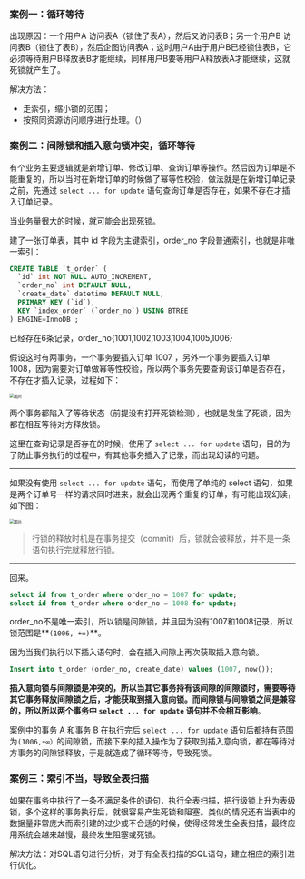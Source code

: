 ### 案例一：循环等待

出现原因：一个用户A 访问表A（锁住了表A），然后又访问表B；另一个用户B 访问表B（锁住了表B），然后企图访问表A；这时用户A由于用户B已经锁住表B，它必须等待用户B释放表B才能继续，同样用户B要等用户A释放表A才能继续，这就死锁就产生了。

解决方法：

- 走索引，缩小锁的范围；
- 按照同资源访问顺序进行处理。（）



### 案例二：间隙锁和插入意向锁冲突，循环等待

有个业务主要逻辑就是新增订单、修改订单、查询订单等操作。然后因为订单是不能重复的，所以当时在新增订单的时候做了幂等性校验，做法就是在新增订单记录之前，先通过 `select ... for update` 语句查询订单是否存在，如果不存在才插入订单记录。

当业务量很大的时候，就可能会出现死锁。

建了一张订单表，其中 id 字段为主键索引，order_no 字段普通索引，也就是非唯一索引：

```sql
CREATE TABLE `t_order` (
  `id` int NOT NULL AUTO_INCREMENT,
  `order_no` int DEFAULT NULL,
  `create_date` datetime DEFAULT NULL,
  PRIMARY KEY (`id`),
  KEY `index_order` (`order_no`) USING BTREE
) ENGINE=InnoDB ;
```

已经存在6条记录，order_no{1001,1002,1003,1004,1005,1006}

假设这时有两事务，一个事务要插入订单 1007 ，另外一个事务要插入订单 1008，因为需要对订单做幂等性校验，所以两个事务先要查询该订单是否存在，不存在才插入记录，过程如下：

<img src="https://cdn.jsdelivr.net/gh/YiENx1205/cloudimgs/notes/202208271007525.png" alt="图片" style="zoom: 50%;" />

两个事务都陷入了等待状态（前提没有打开死锁检测），也就是发生了死锁，因为都在相互等待对方释放锁。

这里在查询记录是否存在的时候，使用了 `select ... for update` 语句，目的为了防止事务执行的过程中，有其他事务插入了记录，而出现幻读的问题。

---

如果没有使用 `select ... for update` 语句，而使用了单纯的 select 语句，如果是两个订单号一样的请求同时进来，就会出现两个重复的订单，有可能出现幻读，如下图：

<img src="https://cdn.jsdelivr.net/gh/YiENx1205/cloudimgs/notes/202208271009946.png" alt="图片" style="zoom: 50%;" />

> 行锁的释放时机是在事务提交（commit）后，锁就会被释放，并不是一条语句执行完就释放行锁。

---

回来。

```sql
select id from t_order where order_no = 1007 for update;
select id from t_order where order_no = 1008 for update;
```

order_no不是唯一索引，所以锁是间隙锁，并且因为没有1007和1008记录，所以锁范围是**`(1006, +∞)`**。

因为当我们执行以下插入语句时，会在插入间隙上再次获取插入意向锁。

```sql
Insert into t_order (order_no, create_date) values (1007, now());
```

**插入意向锁与间隙锁是冲突的，所以当其它事务持有该间隙的间隙锁时，需要等待其它事务释放间隙锁之后，才能获取到插入意向锁。而间隙锁与间隙锁之间是兼容的，所以所以两个事务中 `select ... for update` 语句并不会相互影响**。

案例中的事务 A 和事务 B 在执行完后 `select ... for update` 语句后都持有范围为`(1006,+∞）`的间隙锁，而接下来的插入操作为了获取到插入意向锁，都在等待对方事务的间隙锁释放，于是就造成了循环等待，导致死锁。

### 案例三：索引不当，导致全表扫描

如果在事务中执行了一条不满足条件的语句，执行全表扫描，把行级锁上升为表级锁，多个这样的事务执行后，就很容易产生死锁和阻塞。类似的情况还有当表中的数据量非常庞大而索引建的过少或不合适的时候，使得经常发生全表扫描，最终应用系统会越来越慢，最终发生阻塞或死锁。

解决方法：对SQL语句进行分析，对于有全表扫描的SQL语句，建立相应的索引进行优化。

